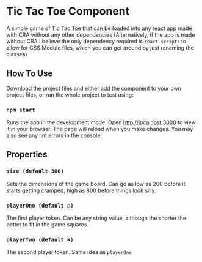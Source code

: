# Tic Tac Toe Component

A simple game of Tic Tac Toe that can be loaded into any react app made with CRA
without any other dependencies (Alternatively, if the app is made without CRA I
believe the only dependency required is `react-scripts` to allow for CSS Module
files, which you can get around by just renaming the classes)

## How To Use

Download the project files and either add the component to your own project
files, or run the whole project to test using:

### `npm start`

Runs the app in the development mode. Open
[http://localhost:3000](http://localhost:3000) to view it in your browser. The
page will reload when you make changes. You may also see any lint errors in the
console.

## Properties

### `size (default 300)`

Sets the dimensions of the game board. Can go as low as 200 before it starts
getting cramped, high as 800 before things look silly.

### `playerOne (default ○)`

The first player token. Can be any string value, although the shorter the better
to fit in the game squares.

### `playerTwo (default ✖)`

The second player token. Same idea as `playerOne`
